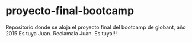 # proyecto-final-bootcamp
Repositorio donde se aloja el proyecto final del bootcamp de globant, año 2015
Es tuya Juan. Reclamala Juan. Es tuya!!!

